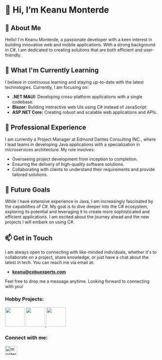 # 👋 Hi, I’m Keanu Monterde

## 👀 About Me
Hello! I'm Keanu Monterde, a passionate developer with a keen interest in building innovative web and mobile applications. With a strong background in C#, I am dedicated to creating solutions that are both efficient and user-friendly.

## 🌱 What I'm Currently Learning
I believe in continuous learning and staying up-to-date with the latest technologies. Currently, I am focusing on:
- **.NET MAUI:** Developing cross-platform applications with a single codebase.
- **Blazor:** Building interactive web UIs using C# instead of JavaScript.
- **ASP.NET Core:** Creating robust and scalable web applications and APIs.

## 💼 Professional Experience
I am currently a Project Manager at Edmond Dantes Consulting INC., where I lead teams in developing Java applications with a specialization in microservices architecture. My role involves:
- Overseeing project development from inception to completion.
- Ensuring the delivery of high-quality software solutions.
- Collaborating with clients to understand their requirements and provide tailored solutions.

## 🔭 Future Goals
While I have extensive experience in Java, I am increasingly fascinated by the capabilities of C#. My goal is to dive deeper into the C# ecosystem, exploring its potential and leveraging it to create more sophisticated and efficient applications. I am excited about the journey ahead and the new projects I will embark on using C#.

## 📫 Get in Touch
I am always open to connecting with like-minded individuals, whether it's to collaborate on a project, share knowledge, or just have a chat about the latest in tech. You can reach me via email at:
- **keanu@cebuexperts.com**

Feel free to drop me a message anytime. Looking forward to connecting with you!


<h3 align="left">Hobby Projects:</p>
<p align="left"><a href="https://github.com/monterdekeanu/AdelanDesk"><img src="https://cdn.discordapp.com/avatars/941301467581644840/c5c0e112c142cbe1198aff4a3708a5bb.png" width="64" height="64"/></a> <a href="https://github.com/monterdekeanu/TribuAcademyBOT"><img src="https://cdn.discordapp.com/avatars/892399912497594418/60c883908c16ef3e6ada5000686f4b73.png" width="64" height="64"/> </a> <a href="https://github.com/monterdekeanu/kmixandblend-application"><img src="https://scontent.fceb8-1.fna.fbcdn.net/v/t39.30808-1/303719700_392331193084930_3675116679241685009_n.png?stp=dst-png_p200x200&_nc_cat=111&ccb=1-7&_nc_sid=5f2048&_nc_eui2=AeHuCeewc_h31CEkmpu5_je_Kdtfd2BL230p2193YEvbfZQl0bjdE6pT6BZy6Eqxen4FyB_Jjko6uDANcCXlhUje&_nc_ohc=u7nlbVRc2_IQ7kNvgFhtKUf&_nc_ht=scontent.fceb8-1.fna&oh=00_AYD6ZhrenH07MvpYLXHQUKtcQRjf0zmB_fxBAJlgs2sXwQ&oe=665B5CAC" width="64" height="64"/> </a></p>

<h3 align="left">Connect with me:</h3>
<p align="left">
<a href="https://www.linkedin.com/in/keanu-anthony-monterde-797237227/" target="blank"><img align="center" src="https://raw.githubusercontent.com/rahuldkjain/github-profile-readme-generator/master/src/images/icons/Social/linked-in-alt.svg" alt="monterdekeanu" height="30" width="40" /></a>
</p>
<!---
monterdekeanu/monterdekeanu is a ✨ special ✨ repository because its `README.md` (this file) appears on your GitHub profile.
You can click the Preview link to take a look at your changes.
--->
